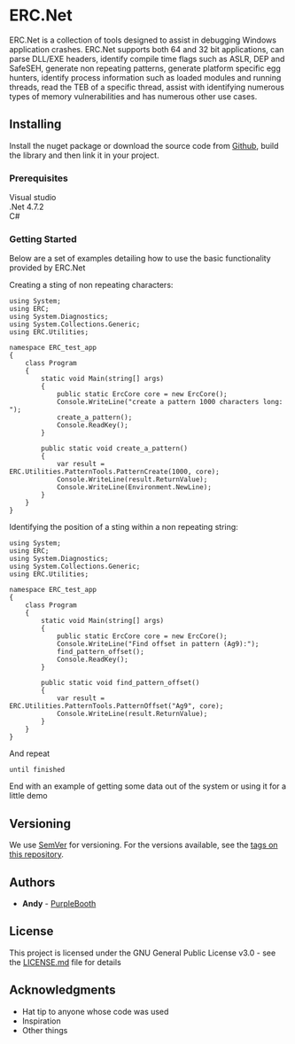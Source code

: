 # ERC.Net

ERC.Net is a collection of tools designed to assist in debugging Windows application crashes. ERC.Net supports both 64 and 32 bit applications, can parse DLL/EXE headers, identify compile time flags such as ASLR, DEP and SafeSEH, generate non repeating patterns, generate platform specific egg hunters, identify process information such as loaded modules and running threads, read the TEB of a specific thread, assist with identifying numerous types of memory vulnerabilities and has numerous other use cases. 

## Installing

Install the nuget package or download the source code from [Github](https://github.com/Andy53/ERC.net), build the library and then link it in your project.

### Prerequisites

Visual studio  
.Net 4.7.2   
C#   

### Getting Started

Below are a set of examples detailing how to use the basic functionality provided by ERC.Net

Creating a sting of non repeating characters:
```
using System;
using ERC;
using System.Diagnostics;
using System.Collections.Generic;
using ERC.Utilities;

namespace ERC_test_app
{
    class Program
    {
        static void Main(string[] args)
        {
            public static ErcCore core = new ErcCore();
            Console.WriteLine("create a pattern 1000 characters long: ");
            create_a_pattern();
            Console.ReadKey();
        }

        public static void create_a_pattern()
        {
            var result = ERC.Utilities.PatternTools.PatternCreate(1000, core);
            Console.WriteLine(result.ReturnValue);
            Console.WriteLine(Environment.NewLine);
        }
    }
}
```
     
Identifying the position of a sting within a non repeating string:
```
using System;
using ERC;
using System.Diagnostics;
using System.Collections.Generic;
using ERC.Utilities;

namespace ERC_test_app
{
    class Program
    {
        static void Main(string[] args)
        {
            public static ErcCore core = new ErcCore();
            Console.WriteLine("Find offset in pattern (Ag9):");
            find_pattern_offset();
            Console.ReadKey();
        }

        public static void find_pattern_offset()
        {
            var result = ERC.Utilities.PatternTools.PatternOffset("Ag9", core);
            Console.WriteLine(result.ReturnValue);
        }
    }
}
```

And repeat

```
until finished
```

End with an example of getting some data out of the system or using it for a little demo

## Versioning

We use [SemVer](http://semver.org/) for versioning. For the versions available, see the [tags on this repository](https://github.com/Andy53/ERC.net/tags). 

## Authors

* **Andy** - [PurpleBooth](https://github.com/PurpleBooth)

## License

This project is licensed under the GNU General Public License v3.0 - see the [LICENSE.md](LICENSE.md) file for details

## Acknowledgments

* Hat tip to anyone whose code was used
* Inspiration
* Other things

